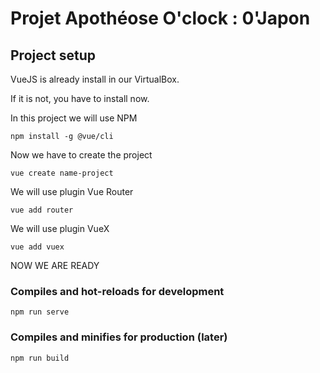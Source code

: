 # Projet Apothéose O'clock : 0'Japon

## Project setup

VueJS is already install in our VirtualBox. 

If it is not, you have to install now.

In this project we will use NPM

```
npm install -g @vue/cli
```

Now we have to create the project 

```
vue create name-project
```

We will use plugin Vue Router

```
vue add router
```

We will use plugin VueX

```
vue add vuex
```

NOW WE ARE READY 

### Compiles and hot-reloads for development

```
npm run serve
```

### Compiles and minifies for production (later)
```
npm run build
```
